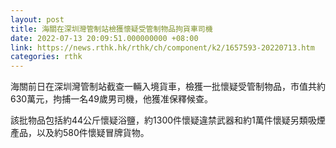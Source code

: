 ```yaml
---
layout: post
title: 海關在深圳灣管制站檢獲懷疑受管制物品拘貨車司機
date: 2022-07-13 20:09:51.000000000 +08:00
link: https://news.rthk.hk/rthk/ch/component/k2/1657593-20220713.htm
categories: rthk
---
```


海關前日在深圳灣管制站截查一輛入境貨車，檢獲一批懷疑受管制物品，市值共約630萬元，拘捕一名49歲男司機，他獲准保釋候查。

該批物品包括約44公斤懷疑浴鹽，約1300件懷疑違禁武器和約1萬件懷疑另類吸煙產品，以及約580件懷疑冒牌貨物。
